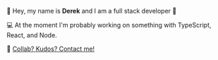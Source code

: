 👋 Hey, my name is **Derek** and I am a full stack developer 🤠

💻 At the moment I'm probably working on something with TypeScript, React, and Node.



📧 [Collab? Kudos? Contact me!](mailto:derek.lee881@gmail.com)

<!---
yuandere/yuandere is a ✨ special ✨ repository because its `README.md` (this file) appears on your GitHub profile.
You can click the Preview link to take a look at your changes.
--->
